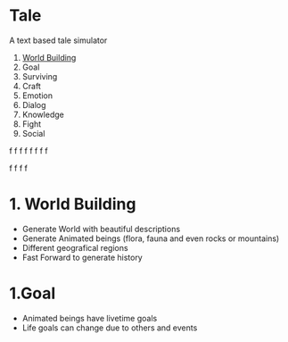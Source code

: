 # Tale
A text based tale simulator

1. [World Building](#1.goal)
2. Goal
3. Surviving
4. Craft
5. Emotion
6. Dialog
7. Knowledge
8. Fight
9. Social

f
f
f
f
f
f
f
f

f
f
f
f


# 1. World Building
- Generate World with beautiful descriptions
- Generate Animated beings (flora, fauna and even rocks or mountains)
- Different geografical regions
- Fast Forward to generate history

# 1.Goal
- Animated beings have livetime goals
- Life goals can change due to others and events

